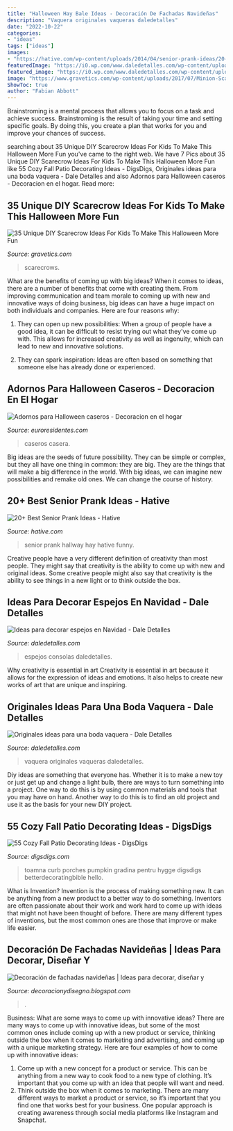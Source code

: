 ```yaml
---
title: "Halloween Hay Bale Ideas - Decoración De Fachadas Navideñas"
description: "Vaquera originales vaqueras daledetalles"
date: "2022-10-22"
categories:
- "ideas"
tags: ["ideas"]
images:
- "https://hative.com/wp-content/uploads/2014/04/senior-prank-ideas/20-hay-in-the-hallway.jpg"
featuredImage: "https://i0.wp.com/www.daledetalles.com/wp-content/uploads/2017/11/espejos-decorados-para-navidad2.jpg?resize=550%2C733"
featured_image: "https://i0.wp.com/www.daledetalles.com/wp-content/uploads/2017/11/espejos-decorados-para-navidad2.jpg?resize=550%2C733"
image: "https://www.gravetics.com/wp-content/uploads/2017/07/Minion-Scarecrows.jpg"
ShowToc: true
author: "Fabian Abbott"
---
```



Brainstroming is a mental process that allows you to focus on a task and achieve success. Brainstroming is the result of taking your time and setting specific goals. By doing this, you create a plan that works for you and improve your chances of success.

	

		
searching about 35 Unique DIY Scarecrow Ideas For Kids To Make This Halloween More Fun you've came to the right web. We have 7 Pics about 35 Unique DIY Scarecrow Ideas For Kids To Make This Halloween More Fun like 55 Cozy Fall Patio Decorating Ideas - DigsDigs, Originales ideas para una boda vaquera - Dale Detalles and also Adornos para Halloween caseros - Decoracion en el hogar. Read more:
		
    
## 35 Unique DIY Scarecrow Ideas For Kids To Make This Halloween More Fun

<img loading=lazy src="https://www.gravetics.com/wp-content/uploads/2017/07/Minion-Scarecrows.jpg" onerror="this.onerror=null;this.src='https://tse3.mm.bing.net/th?id=OIP.IyYFXL_OQj4kcevLSJguSgHaNK&amp;pid=15.1';" alt="35 Unique DIY Scarecrow Ideas For Kids To Make This Halloween More Fun">

_Source: gravetics.com_

>scarecrows. 

	

What are the benefits of coming up with big ideas?
When it comes to ideas, there are a number of benefits that come with creating them. From improving communication and team morale to coming up with new and innovative ways of doing business, big ideas can have a huge impact on both individuals and companies. Here are four reasons why: 
1. They can open up new possibilities: When a group of people have a good idea, it can be difficult to resist trying out what they've come up with. This allows for increased creativity as well as ingenuity, which can lead to new and innovative solutions. 

2. They can spark inspiration: Ideas are often based on something that someone else has already done or experienced.

    
## Adornos Para Halloween Caseros - Decoracion En El Hogar

<img loading=lazy src="https://www.euroresidentes.com/hogar/decoracion/wp-content/uploads/sites/6/2016/10/decoracion-halloween-casera-mesa.jpg" onerror="this.onerror=null;this.src='https://tse3.mm.bing.net/th?id=OIP.2hpy2I17_m4ElUJpSkSFGgHaJB&amp;pid=15.1';" alt="Adornos para Halloween caseros - Decoracion en el hogar">

_Source: euroresidentes.com_

>caseros casera. 

	

Big ideas are the seeds of future possibility. They can be simple or complex, but they all have one thing in common: they are big. They are the things that will make a big difference in the world. With big ideas, we can imagine new possibilities and remake old ones. We can change the course of history.

    
## 20+ Best Senior Prank Ideas - Hative

<img loading=lazy src="https://hative.com/wp-content/uploads/2014/04/senior-prank-ideas/20-hay-in-the-hallway.jpg" onerror="this.onerror=null;this.src='https://tse3.mm.bing.net/th?id=OIP.oxxFHwE5axYkQ_p0GCWQYgHaFj&amp;pid=15.1';" alt="20+ Best Senior Prank Ideas - Hative">

_Source: hative.com_

>senior prank hallway hay hative funny. 

	

Creative people have a very different definition of creativity than most people. They might say that creativity is the ability to come up with new and original ideas. Some creative people might also say that creativity is the ability to see things in a new light or to think outside the box.

    
## Ideas Para Decorar Espejos En Navidad - Dale Detalles

<img loading=lazy src="https://i0.wp.com/www.daledetalles.com/wp-content/uploads/2017/11/espejos-decorados-para-navidad2.jpg?resize=550%2C733" onerror="this.onerror=null;this.src='https://tse3.mm.bing.net/th?id=OIP.1dDUjd3i_qMpx1BHIBlU4wHaJ3&amp;pid=15.1';" alt="Ideas para decorar espejos en Navidad - Dale Detalles">

_Source: daledetalles.com_

>espejos consolas daledetalles. 

	

Why creativity is essential in art
Creativity is essential in art because it allows for the expression of ideas and emotions. It also helps to create new works of art that are unique and inspiring.

    
## Originales Ideas Para Una Boda Vaquera - Dale Detalles

<img loading=lazy src="https://i2.wp.com/www.daledetalles.com/wp-content/uploads/2016/08/boda-vaquera33.jpg" onerror="this.onerror=null;this.src='https://tse3.mm.bing.net/th?id=OIP.1J6M9rcUu-4KkFp_LabKlwAAAA&amp;pid=15.1';" alt="Originales ideas para una boda vaquera - Dale Detalles">

_Source: daledetalles.com_

>vaquera originales vaqueras daledetalles. 

	

Diy ideas are something that everyone has. Whether it is to make a new toy or just get up and change a light bulb, there are ways to turn something into a project. One way to do this is by using common materials and tools that you may have on hand. Another way to do this is to find an old project and use it as the basis for your new DIY project.

    
## 55 Cozy Fall Patio Decorating Ideas - DigsDigs

<img loading=lazy src="https://www.digsdigs.com/photos/2013/08/40-cozy-fall-patio-decorating-ideas-14.jpg" onerror="this.onerror=null;this.src='https://tse1.mm.bing.net/th?id=OIP.I0spZXBhSMHP-GciSBW0GAHaJ3&amp;pid=15.1';" alt="55 Cozy Fall Patio Decorating Ideas - DigsDigs">

_Source: digsdigs.com_

>toamna curb porches pumpkin gradina pentru hygge digsdigs betterdecoratingbible hello. 

	

What is Invention?
Invention is the process of making something new. It can be anything from a new product to a better way to do something. Inventors are often passionate about their work and work hard to come up with ideas that might not have been thought of before. There are many different types of inventions, but the most common ones are those that improve or make life easier.

    
## Decoración De Fachadas Navideñas | Ideas Para Decorar, Diseñar Y

<img loading=lazy src="http://3.bp.blogspot.com/-WTWSwMJ9mKI/UL5qRjDmTYI/AAAAAAAAb6M/7m1mqgfWnkU/s1600/fachada-de-navidad5.jpg" onerror="this.onerror=null;this.src='https://tse4.mm.bing.net/th?id=OIP.PPQdmkD7xhJh_QEBjb5OmAAAAA&amp;pid=15.1';" alt="Decoración de fachadas navideñas | Ideas para decorar, diseñar y">

_Source: decoracionydisegno.blogspot.com_

>. 

	

Business: What are some ways to come up with innovative ideas?
There are many ways to come up with innovative ideas, but some of the most common ones include coming up with a new product or service, thinking outside the box when it comes to marketing and advertising, and coming up with a unique marketing strategy. Here are four examples of how to come up with innovative ideas: 
1. Come up with a new concept for a product or service. This can be anything from a new way to cook food to a new type of clothing. It’s important that you come up with an idea that people will want and need. 
2. Think outside the box when it comes to marketing. There are many different ways to market a product or service, so it’s important that you find one that works best for your business. One popular approach is creating awareness through social media platforms like Instagram and Snapchat.

